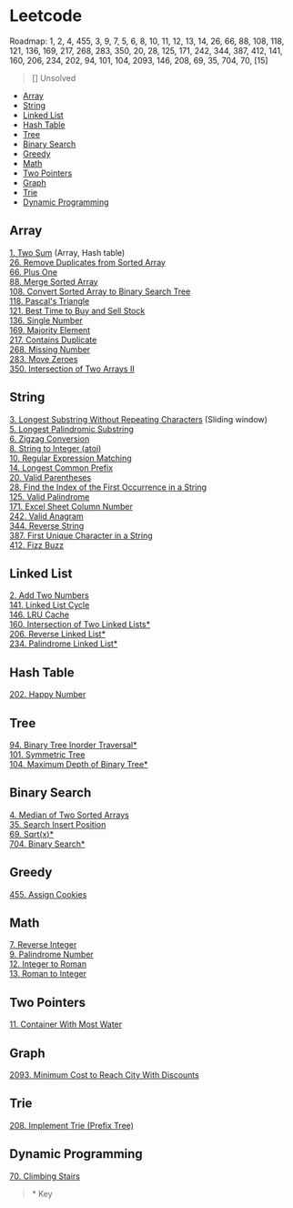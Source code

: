 # Leetcode

Roadmap: 1, 2, 4, 455, 3, 9, 7, 5, 6, 8, 10, 11, 12, 13, 14, 26, 66, 88, 108, 118, 121, 136, 169, 217, 268, 283, 350, 20, 28, 125, 171, 242, 344, 387, 412, 141, 160, 206, 234, 202, 94, 101, 104, 2093, 146, 208, 69, 35, 704, 70, [15]

> [] Unsolved

- [Array](#array)  
- [String](#string)  
- [Linked List](#linked-list)
- [Hash Table](#hash-table)
- [Tree](#tree)  
- [Binary Search](#binary-search)  
- [Greedy](#greedy)  
- [Math](#math)  
- [Two Pointers](#two-pointers)  
- [Graph](#graph)
- [Trie](#trie)
- [Dynamic Programming](#dynamic-programming)

## Array
[1. Two Sum](leetcode/0001.%20Two%20Sum.md) (Array, Hash table)  
[26. Remove Duplicates from Sorted Array](leetcode/0026.%20Remove%20Duplicates%20from%20Sorted%20Array.md)  
[66. Plus One](leetcode/0066.%20Plus%20One.md)  
[88. Merge Sorted Array](leetcode/0088.%20Merge%20Sorted%20Array.md)  
[108. Convert Sorted Array to Binary Search Tree](leetcode/0108.%20Convert%20Sorted%20Array%20to%20Binary%20Search%20Tree.md)  
[118. Pascal's Triangle](leetcode/0118.%20Pascal's%20Triangle.md)  
[121. Best Time to Buy and Sell Stock](leetcode/0121.%20Best%20Time%20to%20Buy%20and%20Sell%20Stock.md)  
[136. Single Number](leetcode/0136.%20Single%20Number.md)  
[169. Majority Element](leetcode/0169.%20Majority%20Element.md)  
[217. Contains Duplicate](leetcode/0217.%20Contains%20Duplicate.md)  
[268. Missing Number](leetcode/0268.%20Missing%20Number.md)  
[283. Move Zeroes](leetcode/0283.%20Move%20Zeroes.md)  
[350. Intersection of Two Arrays II](leetcode/0350.%20Intersection%20of%20Two%20Arrays%20II.md)


## String
[3. Longest Substring Without Repeating Characters](leetcode/0003.%20Longest%20Substring%20Without%20Repeating%20Characters.md) (Sliding window)  
[5. Longest Palindromic Substring](leetcode/0005.%20Longest%20Palindromic%20Substring.md)  
[6. Zigzag Conversion](leetcode/0006.%20Zigzag%20Conversion.md)  
[8. String to Integer (atoi)](leetcode/0008.%20String%20to%20Integer%20(atoi).md)  
[10. Regular Expression Matching](leetcode/0010.%20Regular%20Expression%20Matching.md)  
[14. Longest Common Prefix](leetcode/0014.%20Longest%20Common%20Prefix.md)  
[20. Valid Parentheses](leetcode/0020.%20Valid%20Parentheses.md)  
[28. Find the Index of the First Occurrence in a String](leetcode/0028.%20Find%20the%20Index%20of%20the%20First%20Occurrence%20in%20a%20String.md)  
[125. Valid Palindrome](leetcode/0125.%20Valid%20Palindrome.md)  
[171. Excel Sheet Column Number](leetcode/0171.%20Excel%20Sheet%20Column%20Number.md)  
[242. Valid Anagram](leetcode/0242.%20Valid%20Anagram.md)  
[344. Reverse String](leetcode/0344.%20Reverse%20String.md)  
[387. First Unique Character in a String](leetcode/0387.%20First%20Unique%20Character%20in%20a%20String.md)  
[412. Fizz Buzz](leetcode/0412.%20Fizz%20Buzz.md)  


## Linked List
[2. Add Two Numbers](leetcode/0002.%20Add%20Two%20Numbers.md)  
[141. Linked List Cycle](leetcode/0141.%20Linked%20List%20Cycle.md)  
[146. LRU Cache](https://github.com/Ellennan/LeetCode/blob/main/leetcode/0146.%20LRU%20Cache.md)  
[160. Intersection of Two Linked Lists*](leetcode/0160.%20Intersection%20of%20Two%20Linked%20Lists.md)  
[206. Reverse Linked List*](leetcode/0206.%20Reverse%20Linked%20List.md)  
[234. Palindrome Linked List*](leetcode/0234.%20Palindrome%20Linked%20List.md)  


## Hash Table
[202. Happy Number](leetcode/0202.%20Happy%20Number.md)  


## Tree
[94. Binary Tree Inorder Traversal*](leetcode/0094.%20Binary%20Tree%20Inorder%20Traversal.md)  
[101. Symmetric Tree](leetcode/0101.%20Symmetric%20Tree.md)  
[104. Maximum Depth of Binary Tree*](leetcode/0104.%20Maximum%20Depth%20of%20Binary%20Tree.md)  


## Binary Search
[4. Median of Two Sorted Arrays](leetcode/0004.%20Median%20of%20Two%20Sorted%20Arrays.md)  
[35. Search Insert Position](leetcode/0035.%20Search%20Insert%20Position.md)  
[69. Sqrt(x)*](leetcode/0069.%20Sqrt(x).md)  
[704. Binary Search*](leetcode/0704.%20Binary%20Search.md)


## Greedy
[455. Assign Cookies](0455.%20Assign%20Cookies.md)


## Math
[7. Reverse Integer](leetcode/0007.%20Reverse%20Integer.md)  
[9. Palindrome Number](leetcode/0009.%20Palindrome%20Number.md)  
[12. Integer to Roman](leetcode/0012.%20Integer%20to%20Roman.md)  
[13. Roman to Integer](leetcode/0013.%20Roman%20to%20Integer.md)


## Two Pointers
[11. Container With Most Water](leetcode/0011.%20Container%20With%20Most%20Water.md)


## Graph
[2093. Minimum Cost to Reach City With Discounts](leetcode/2093.%20Minimum%20Cost%20to%20Reach%20City%20With%20Discounts.md)


## Trie
[208. Implement Trie (Prefix Tree)](leetcode/0208.%20Implement%20Trie%20(Prefix%20Tree).md)


## Dynamic Programming
[70. Climbing Stairs](leetcode/0070.%20Climbing%20Stairs.md)


> \* Key

